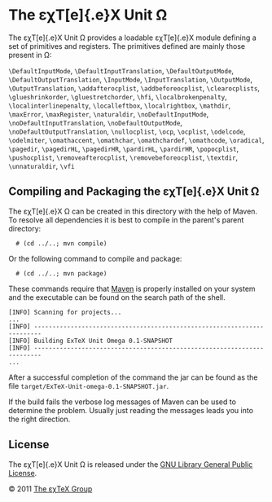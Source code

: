 

The εχT[e]{.e}X Unit Ω
======================

The εχT[e]{.e}X Unit Ω provides a loadable εχT[e]{.e}X module defining a
set of primitives and registers. The primitives defined are mainly those
present in Ω:

`\DefaultInputMode`, `\DefaultInputTranslation`, `\DefaultOutputMode`,
`\DefaultOutputTranslation`, `\InputMode`, `\InputTranslation`,
`\OutputMode`, `\OutputTranslation`, `\addafterocplist`,
`\addbeforeocplist`, `\clearocplists`, `\glueshrinkorder`,
`\gluestretchorder`, `\hfi`, `\localbrokenpenalty`,
`\localinterlinepenalty`, `\localleftbox`, `\localrightbox`, `\mathdir`,
`\maxError`, `\maxRegister`, `\naturaldir`, `\noDefaultInputMode`,
`\noDefaultInputTranslation`, `\noDefaultOutputMode`,
`\noDefaultOutputTranslation`, `\nullocplist`, `\ocp`, `\ocplist`,
`\odelcode`, `\odelmiter`, `\omathaccent`, `\omathchar`,
`\omathchardef`, `\omathcode`, `\oradical`, `\pagedir`, `\pagedirHL`,
`\pagedirHR`, `\pardirHL`, `\pardirHR`, `\popocplist`, `\pushocplist`,
`\removeafterocplist`, `\removebeforeocplist`, `\textdir`,
`\unnaturaldir`, `\vfi`

Compiling and Packaging the εχT[e]{.e}X Unit Ω
----------------------------------------------

The εχT[e]{.e}X Ω can be created in this directory with the help of
Maven. To resolve all dependencies it is best to compile in the
parent\'s parent directory:

      # (cd ../..; mvn compile)

Or the following command to compile and package:

      # (cd ../..; mvn package)

These commands require that [Maven](http://maven.apache.org) is properly
installed on your system and the executable can be found on the search
path of the shell.

``` {.output}
[INFO] Scanning for projects...
...                                                                         
[INFO] ------------------------------------------------------------------------
[INFO] Building ExTeX Unit Omega 0.1-SNAPSHOT
[INFO] ------------------------------------------------------------------------
...
```

After a successful completion of the command the jar can be found as the
file `target/ExTeX-Unit-omega-0.1-SNAPSHOT.jar`.

If the build fails the verbose log messages of Maven can be used to
determine the problem. Usually just reading the messages leads you into
the right direction.

License
-------

The εχT[e]{.e}X Unit Ω is released under the [GNU Library General Public
License](LICENSE.md).

© 2011 [The εχTeX Group](mailto:extex@dante.de)
